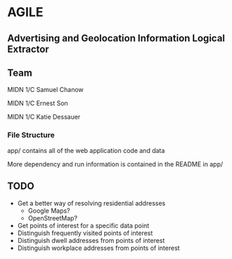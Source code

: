 # AGILE

## Advertising and Geolocation Information Logical Extractor

## Team

MIDN 1/C Samuel Chanow

MIDN 1/C Ernest Son

MIDN 1/C Katie Dessauer

### File Structure

app/ contains all of the web application code and data

More dependency and run information is contained in the README in app/

## TODO

- Get a better way of resolving residential addresses
  - Google Maps?
  - OpenStreetMap?
- Get points of interest for a specific data point
- Distinguish frequently visited points of interest
- Distinguish dwell addresses from points of interest
- Distinguish workplace addresses from points of interest

